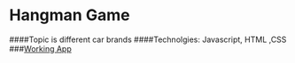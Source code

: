 # Hangman Game

####Topic is different car brands
####Technolgies: Javascript, HTML ,CSS
###[Working App](http://car-hangman-av.herokuapp.com)